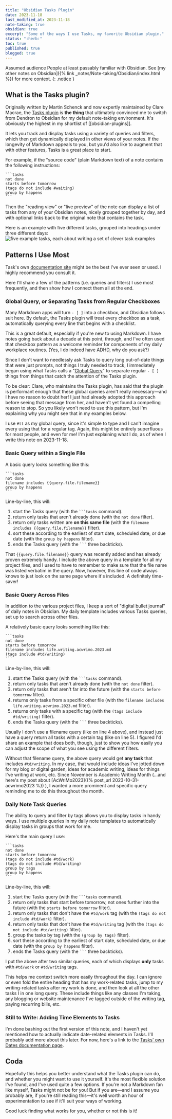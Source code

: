 ```yaml
---
title: "Obsidian Tasks Plugin"
date: 2023-11-18
last_modified_at: 2023-11-18
note-taking: true
obsidian: true
excerpt: "Some of the ways I use Tasks, my favorite Obsidian plugin."
status: ":herb:"
toc: true
published: true
blogged: true
---
```


<span class="audience">Assumed audience</span> People at least passably familiar with Obsidian. See [my other notes on Obsidian]({% link _notes/Note-taking/Obsidian/index.html %}) for more context.
{: .notice }

## What is the Tasks plugin?  

Originally written by Martin Schenck and now expertly maintained by Clare Macrae, the [Tasks plugin](https://github.com/obsidian-tasks-group/obsidian-tasks) is **the thing** that ultimately convinced me to switch from Dendron to Obsidian for my default note-taking environment. It's obviously the highest in my shortlist of [[obsidian-plugins]].  

It lets you track and display tasks using a variety of queries and filters, which then get dynamically displayed in other views of your notes. If the longevity of Markdown appeals to you, but you'd also like to augment that with other features, Tasks is a great place to start.  

For example, if the "source code" (plain Markdown text) of a note contains the following instructions:  
`````
```tasks 
not done 
starts before tomorrow
(tags do not include #waiting)
group by happens
```
`````

Then the "reading view" or "live preview" of the note can display a list of tasks from any of your Obsidian notes, nicely grouped together by day, and with optional links back to the original note that contains the task. 

Here is an example with five different tasks, grouped into headings under three different days:  
![five example tasks, each about writing a set of clever task examples](./../../../assets/images/obsidian-tasks-clever-example.png)

## Patterns I Use Most  

Task's own [documentation site](https://publish.obsidian.md/tasks/Introduction) might be the best I've ever seen or used. I highly recommend you consult it.  

Here I'll share a few of the patterns (i.e. queries and filters) I use most frequently, and then show how I connect them all at the end.  

### Global Query, or Separating Tasks from Regular Checkboxes  

Many Markdown apps will turn `- [ ]` into a checkbox, and Obsidian follows suit here. By default, the Tasks plugin will treat every checkbox as a task, automatically querying every line that begins with a checklist.  

This is a great default, especially if you're new to using Markdown. I have notes going back about a decade at this point, through, and I've often used that checkbox pattern as a welcome reminder for components of my daily workplace routines. (Yes, I do indeed have ADHD, why do you ask?)  

Since I don't want to needlessly ask Tasks to query long out-of-date things that were just prompts, not things I truly needed to track, I immediately began using what Tasks calls a "[Global Query](https://publish.obsidian.md/tasks/Queries/Global+Query)" to separate regular `- [ ]` things from things that catch the attention of the Tasks plugin.  

To be clear: Clare, who maintains the Tasks plugin, has said that the plugin is performant enough that these global queries aren't really necessary—and I have no reason to doubt her! I just had already adopted this approach before seeing that message from her, and haven't yet found a compelling reason to stop. So you likely won't need to use this pattern, but I'm explaining why you might see that in my examples below.  

I use `#tt` as my global query, since it's simple to type and I can't imagine every using that for a regular tag. Again, this might be entirely superfluous for most people, and even for me! I'm just explaining what I do, as of when I write this note on 2023-11-18.  

### Basic Query within a Single File  

A basic query looks something like this:  

````
```tasks
not done 
filename includes {{query.file.filename}}
group by happens
```
````

Line-by-line, this will:  
1. start the Tasks query (with the ```` ```tasks ```` command).  
2. return only tasks that aren't already done (with the ```not done``` filter).  
3. return only tasks written are **on this same file** (with the ```filename includes {{query.file.filename}}``` filter).  
4. sort these according to the earliest of start date, scheduled date, or due date (with the ```group by happens``` filter).  
5. ends the Tasks query (with the ```` ``` ```` three backticks).  

That ```{{query.file.filename}}``` query was recently added and has already proven extremely handy. I include the above query in a template for all my project files, and I used to have to remember to make sure that the file name was listed verbatim in the query. Now, however, this line of code always knows to just look on the same page where it's included. A definitely time-saver!  

### Basic Query Across Files  

In addition to the various project files, I keep a sort of "digital bullet journal" of daily notes in Obsidian. My daily template includes various Tasks queries, set up to search across other files.  

A relatively basic query looks something like this:  

````` 
```tasks
not done
starts before tomorrow
filename includes life.writing.acwrimo.2023.md
(tags include #td/writing)
```
`````

Line-by-line, this will:  
1. start the Tasks query (with the ```` ```tasks ```` command).  
2. return only tasks that aren't already done (with the ```not done``` filter).  
3. return only tasks that aren't far into the future (with the ```starts before tomorrow``` filter).  
4. returns only tasks from a specific other file (with the ```filename includes life.writing.acwrimo.2023.md``` filter).  
5. returns only tasks with a specific tag (with the ```(tags include #td/writing)``` filter).  
6. ends the Tasks query (with the ```` ``` ```` three backticks).  

Usually I don't use a filename query (like on line 4 above), and instead just have a query return all tasks with a certain tag (like on line 5). I figured I'd share an example that does both, though, just to show you how easily you can adjust the scope of what you see using the different filters.  

 Without that filename query, the above query would get **any task** that includes `#td/writing`. In my case, that would include ideas I've jotted down for my blog or digital garden, ideas for academic writing, ideas for things I've writing at work, etc. Since November is Academic Writing Month (…and here's my post about [AcWriMo2023]({% post_url 2023-10-31-acwrimo2023 %}) ), I wanted a more prominent and specific query reminding me to do this throughout the month.  

### Daily Note Task Queries  

The ability to query and filter by tags allows you to display tasks in handy ways. I use multiple queries in my daily note templates to automatically display tasks in groups that work for me.  

Here's the main query I use:  

`````
```tasks 
not done 
starts before tomorrow
(tags do not include #td/work)
(tags do not include #td/writing)
group by tags
group by happens
```
`````

Line-by-line, this will:  
1. start the Tasks query (with the ```` ```tasks ```` command).  
2. return only tasks that start before tomorrow, not ones further into the future (with the ```starts before tomorrow``` filter).  
3. return only tasks that don't have the `#td/work` tag (with the `(tags do not include #td/work)` filter).  
4. return only tasks that don't have the `#td/writing` tag (with the `(tags do not include #td/writing)` filter).  
5. group the tasks by tag (with the `(group by tags)` filter).  
6. sort these according to the earliest of start date, scheduled date, or due date (with the ```group by happens``` filter).  
7. ends the Tasks query (with the ```` ``` ```` three backticks).  

I put the above after two similar queries, each of which displays **only** tasks with `#td/work` or `#td/writing` tags.  

This helps me context switch more easily throughout the day. I can ignore or even fold the entire heading that has my work-related tasks, jump to my writing-related tasks after my work is done, and then look at all the other tasks I in one long query. These include things like any classes I'm taking, any blogging or website maintenance I've tagged outside of the writing tag, paying recurring bills, etc.  

### Still to Write: Adding Time Elements to Tasks  

I'm done bashing out the first version of this note, and I haven't yet mentioned how to actually indicate date-related elements in Tasks. I'll probably add more about this later. For now, here's a link to the [Tasks' own Dates documentation page](https://publish.obsidian.md/tasks/Getting+Started/Dates).  

## Coda  

Hopefully this helps you better understand what the Tasks plugin can do, and whether you might want to use it yourself. It's the most flexible solution I've found, and I've used quite a few options. If you're not a Markdown fan like myself, Tasks might not be for you! But if you are—and I assume you probably are, if you're still reading this—it's well worth an hour of experimentation to see if it'll suit your ways of working.  

Good luck finding what works for you, whether or not this is it!  